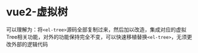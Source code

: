# vue2-虚拟树

可以理解为：将`<el-tree>`源码全部复制过来，然后加以改造，集成对应的虚拟Tree相关功能，对外的功能保持完全不变，可以快速移植替换`<el-tree>`，无须更改外部的逻辑代码
